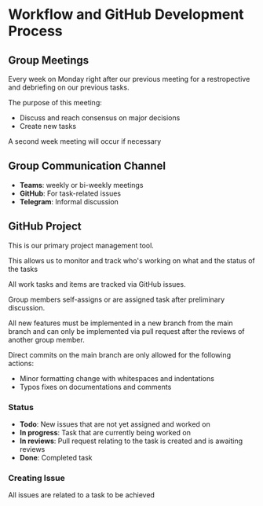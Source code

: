 # Workflow and GitHub Development Process

## Group Meetings
Every week on Monday right after our previous meeting for a restropective and debriefing on our previous tasks.


The purpose of this meeting: 
- Discuss and reach consensus on major decisions 
- Create new tasks

A second week meeting will occur if necessary

## Group Communication Channel
* **Teams**: weekly or bi-weekly meetings
* **GitHub**: For task-related issues
* **Telegram**: Informal discussion

## GitHub Project

This is our primary project management tool. 

This allows us to monitor and track who's working on what and the status of the tasks

All work tasks and items are tracked via GitHub issues.

Group members self-assigns or are assigned task after preliminary discussion.

All new features must be implemented in a new branch from the main branch and can only be implemented via pull request
after the reviews of another group member.

Direct commits on the main branch are only allowed for the following actions:
- Minor formatting change with whitespaces and indentations
- Typos fixes on documentations and comments


### Status
- **Todo**: New issues that are not yet assigned and worked on
- **In progress**: Task that are currently being worked on
- **In reviews**: Pull request relating to the task is created and is awaiting reviews
- **Done**: Completed task

### Creating Issue
All issues are related to a task to be achieved
